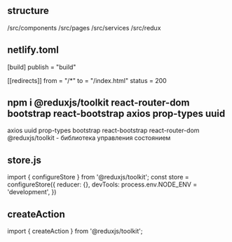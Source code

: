 ## structure
/src/components
/src/pages
/src/services
/src/redux

## netlify.toml
[build]
publish = "build"

[[redirects]]
from = "/*"
to = "/index.html"
status = 200

## npm i @reduxjs/toolkit react-router-dom bootstrap react-bootstrap axios prop-types uuid
axios 
uuid
prop-types
bootstrap react-bootstrap
react-router-dom
@reduxjs/toolkit - библиотека управления состоянием
## store.js
import { configureStore } from '@reduxjs/toolkit';
const store = configureStore({
reducer: {},
devTools: process.env.NODE_ENV = 'development',
})
## createAction

import { createAction } from '@reduxjs/toolkit';